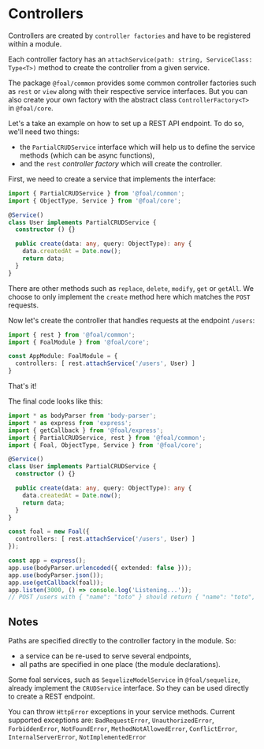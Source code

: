 # Controllers

Controllers are created by `controller factories` and have to be registered within a module.

Each controller factory has an `attachService(path: string, ServiceClass: Type<T>)` method to create the controller from a given service.

The package `@foal/common` provides some common controller factories such as `rest` or `view` along with their respective service interfaces. But you can also create your own factory with the abstract class `ControllerFactory<T>` in `@foal/core`.

Let's a take an example on how to set up a REST API endpoint. To do so, we'll need two things:
- the `PartialCRUDService` interface which will help us to define the service methods (which can be async functions),
- and the `rest` *controller factory* which will create the controller.

First, we need to create a service that implements the interface:
```typescript
import { PartialCRUDService } from '@foal/common';
import { ObjectType, Service } from '@foal/core';

@Service()
class User implements PartialCRUDService {
  constructor () {}

  public create(data: any, query: ObjectType): any {
    data.createdAt = Date.now();
    return data;
  }
}
```

There are other methods such as `replace`, `delete`, `modify`, `get` or `getAll`. We choose to only implement the `create` method here which matches the `POST` requests.

Now let's create the controller that handles requests at the endpoint `/users`:
```typescript
import { rest } from '@foal/common';
import { FoalModule } from '@foal/core';

const AppModule: FoalModule = {
  controllers: [ rest.attachService('/users', User) ]
}
```

That's it!

The final code looks like this:
```typescript
import * as bodyParser from 'body-parser';
import * as express from 'express';
import { getCallback } from '@foal/express';
import { PartialCRUDService, rest } from '@foal/common';
import { Foal, ObjectType, Service } from '@foal/core';

@Service()
class User implements PartialCRUDService {
  constructor () {}

  public create(data: any, query: ObjectType): any {
    data.createdAt = Date.now();
    return data;
  }
}

const foal = new Foal({
  controllers: [ rest.attachService('/users', User) ]
});

const app = express();
app.use(bodyParser.urlencoded({ extended: false }));
app.use(bodyParser.json());
app.use(getCallback(foal));
app.listen(3000, () => console.log('Listening...'));
// POST /users with { "name": "toto" } should return { "name": "toto", "createdAt": "..." };
```

## Notes

Paths are specified directly to the controller factory in the module. So:
- a service can be re-used to serve several endpoints,
- all paths are specified in one place (the module declarations).

Some foal services, such as `SequelizeModelService` in `@foal/sequelize`, already implement the `CRUDService` interface. So they can be used directly to create a REST endpoint.

You can throw `HttpError` exceptions in your service methods. Current supported exceptions are: `BadRequestError`, `UnauthorizedError`, `ForbiddenError`, `NotFoundError`, `MethodNotAllowedError`, `ConflictError`, `InternalServerError`, `NotImplementedError`